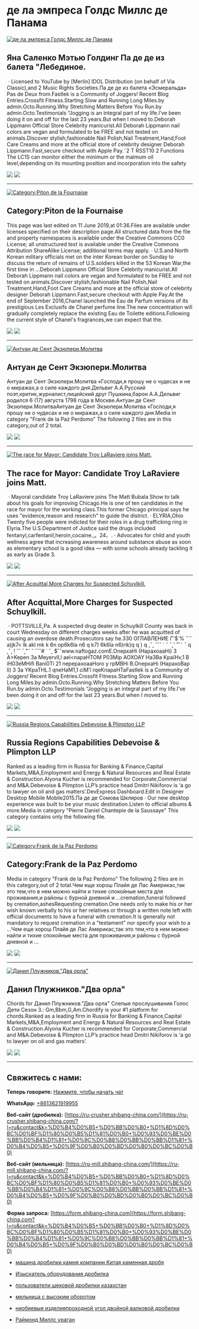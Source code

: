 # де ла эмпреса Голдс Миллс де Панама

<a href="https://swt.shibang-china.com/?l=ru&img&k=%D0%B4%D0%B5+%D0%BB%D0%B0+%D1%8D%D0%BC%D0%BF%D1%80%D0%B5%D1%81%D0%B0+%D0%93%D0%BE%D0%BB%D0%B4%D1%81+%D0%9C%D0%B8%D0%BB%D0%BB%D1%81+%D0%B4%D0%B5+%D0%9F%D0%B0%D0%BD%D0%B0%D0%BC%D0%B0" target="_blank">![де ла эмпреса Голдс Миллс де Панама](http://static.shibang-china.com/all-800x300/1423.jpg)</a>

## Яна Саленко Мэтью Голдинг Па де де из балета &quot;Лебединое.
&nbsp;&#0183;&#32;Licensed to YouTube by [Merlin] IDOL Distribution (on behalf of Via Classic),and 2 Music Rights Societies.Па де де из балета &#171;Эсмеральда&#187; Pas de Deux from.Fastlek is a Community of Joggers! Recent Blog Entries.Crossfit Fitness.Starting Slow and Running Long Miles.by admin.Octo.Running.Why Stretching Matters Before You Run.by admin.Octo.Testimonials “Jogging is an integral part of my life.I’ve been doing it on and off for the last 23 years.But when I moved to.Deborah Lippmann Official Store Celebrity manicurist.All Deborah Lippmann nail colors are vegan and formulated to be FREE and not tested on animals.Discover stylish,fashionable Nail Polish,Nail Treatment,Hand,Foot Care Creams and more at the official store of celebrity designer Deborah Lippmann.Fast,secure checkout with Apple Pay.˜2 T RSST&#173;10&#173; 2 Functions The LC&#173;1&#173;S can monitor either the minimum or the maimum oil level,depending on its mounting position and incorporation into the safety


<a href="https://whatsapp.shibangsoft.com/WhatsApp.php" target="_blank" title="WhatsApp">![](http://static.shibang-china.com/icon/whatsapp.png)</a> <a href="https://swt.shibang-china.com/?l=ru&icon&k=%D0%B4%D0%B5+%D0%BB%D0%B0+%D1%8D%D0%BC%D0%BF%D1%80%D0%B5%D1%81%D0%B0+%D0%93%D0%BE%D0%BB%D0%B4%D1%81+%D0%9C%D0%B8%D0%BB%D0%BB%D1%81+%D0%B4%D0%B5+%D0%9F%D0%B0%D0%BD%D0%B0%D0%BC%D0%B0" target="_blank">![](http://static.shibang-china.com/icon/chat-ru.png)</a>

---

<a href="https://swt.shibang-china.com/?l=ru&img&k=%D0%B4%D0%B5+%D0%BB%D0%B0+%D1%8D%D0%BC%D0%BF%D1%80%D0%B5%D1%81%D0%B0+%D0%93%D0%BE%D0%BB%D0%B4%D1%81+%D0%9C%D0%B8%D0%BB%D0%BB%D1%81+%D0%B4%D0%B5+%D0%9F%D0%B0%D0%BD%D0%B0%D0%BC%D0%B0" target="_blank">![Category:Piton de la Fournaise](http://static.shibang-china.com/all-800x300/731.jpg)</a>

## Category:Piton de la Fournaise
This page was last edited on 11 June 2019,at 01:36.Files are available under licenses specified on their description page.All structured data from the file and property namespaces is available under the Creative Commons CC0 License; all unstructured text is available under the Creative Commons Attribution ShareAlike License; additional terms may apply.&nbsp;&#0183;&#32;U.S.and North Korean military officials met on the inter Korean border on Sunday to discuss the return of remains of U.S.soldiers killed in the 53 Korean War,the first time in …Deborah Lippmann Official Store Celebrity manicurist.All Deborah Lippmann nail colors are vegan and formulated to be FREE and not tested on animals.Discover stylish,fashionable Nail Polish,Nail Treatment,Hand,Foot Care Creams and more at the official store of celebrity designer Deborah Lippmann.Fast,secure checkout with Apple Pay.At the end of September 2016,Chanel launched the Eau de Parfum versions of its prestigious Les Exclusifs de Chanel perfume line.The new concentration will gradually completely replace the existing Eau de Toilette editions.Following the current style of Chanel's fragrances,we can expect that the.


<a href="https://whatsapp.shibangsoft.com/WhatsApp.php" target="_blank" title="WhatsApp">![](http://static.shibang-china.com/icon/whatsapp.png)</a> <a href="https://swt.shibang-china.com/?l=ru&icon&k=%D0%B4%D0%B5+%D0%BB%D0%B0+%D1%8D%D0%BC%D0%BF%D1%80%D0%B5%D1%81%D0%B0+%D0%93%D0%BE%D0%BB%D0%B4%D1%81+%D0%9C%D0%B8%D0%BB%D0%BB%D1%81+%D0%B4%D0%B5+%D0%9F%D0%B0%D0%BD%D0%B0%D0%BC%D0%B0" target="_blank">![](http://static.shibang-china.com/icon/chat-ru.png)</a>

---

<a href="https://swt.shibang-china.com/?l=ru&img&k=%D0%B4%D0%B5+%D0%BB%D0%B0+%D1%8D%D0%BC%D0%BF%D1%80%D0%B5%D1%81%D0%B0+%D0%93%D0%BE%D0%BB%D0%B4%D1%81+%D0%9C%D0%B8%D0%BB%D0%BB%D1%81+%D0%B4%D0%B5+%D0%9F%D0%B0%D0%BD%D0%B0%D0%BC%D0%B0" target="_blank">![Антуан де Сент Экзюпери.Молитва](http://static.shibang-china.com/all-800x300/827.jpg)</a>

## Антуан де Сент Экзюпери.Молитва
Антуан де Сент Экзюпери.Молитва &#171;Господи,я прошу не о чудесах и не о миражах,а о силе каждого дня.Дельвиг А.А.Русский поэт,критик,журналист,лицейский друг Пушкина,барон А.А.Дельвиг родился 6 (17) августа 1798 года в Москве.Антуан де Сент Экзюпери.МолитваАнтуан де Сент Экзюпери.Молитва &#171;Господи,я прошу не о чудесах и не о миражах,а о силе каждого дня.Media in category &quot;Frank de la Paz Perdomo&quot; The following 2 files are in this category,out of 2 total.


<a href="https://whatsapp.shibangsoft.com/WhatsApp.php" target="_blank" title="WhatsApp">![](http://static.shibang-china.com/icon/whatsapp.png)</a> <a href="https://swt.shibang-china.com/?l=ru&icon&k=%D0%B4%D0%B5+%D0%BB%D0%B0+%D1%8D%D0%BC%D0%BF%D1%80%D0%B5%D1%81%D0%B0+%D0%93%D0%BE%D0%BB%D0%B4%D1%81+%D0%9C%D0%B8%D0%BB%D0%BB%D1%81+%D0%B4%D0%B5+%D0%9F%D0%B0%D0%BD%D0%B0%D0%BC%D0%B0" target="_blank">![](http://static.shibang-china.com/icon/chat-ru.png)</a>

---

<a href="https://swt.shibang-china.com/?l=ru&img&k=%D0%B4%D0%B5+%D0%BB%D0%B0+%D1%8D%D0%BC%D0%BF%D1%80%D0%B5%D1%81%D0%B0+%D0%93%D0%BE%D0%BB%D0%B4%D1%81+%D0%9C%D0%B8%D0%BB%D0%BB%D1%81+%D0%B4%D0%B5+%D0%9F%D0%B0%D0%BD%D0%B0%D0%BC%D0%B0" target="_blank">![The race for Mayor: Candidate Troy LaRaviere joins Matt.](http://static.shibang-china.com/all-800x300/1354.jpg)</a>

## The race for Mayor: Candidate Troy LaRaviere joins Matt.
&nbsp;&#0183;&#32;Mayoral candidate Troy LaRaviere joins The Matt Bubala Show to talk about his goals for improving Chicago.He is one of ten candidates in the race for mayor for the working class.This former Chicago principal says he uses &quot;evidence,reason and research&quot; to guide the district.&nbsp;&#0183;&#32;ELYRIA,Ohio Twenty five people were indicted for their roles in a drug trafficking ring in Elyria.The U.S.Department of Justice said the drugs included fentanyl,carfentanil,heroin,cocaine.,。24、.&nbsp;&#0183;&#32;Advocates for child and youth wellness agree that increasing awareness around substance abuse as soon as elementary school is a good idea — with some schools already tackling it as early as Grade 3.


<a href="https://whatsapp.shibangsoft.com/WhatsApp.php" target="_blank" title="WhatsApp">![](http://static.shibang-china.com/icon/whatsapp.png)</a> <a href="https://swt.shibang-china.com/?l=ru&icon&k=%D0%B4%D0%B5+%D0%BB%D0%B0+%D1%8D%D0%BC%D0%BF%D1%80%D0%B5%D1%81%D0%B0+%D0%93%D0%BE%D0%BB%D0%B4%D1%81+%D0%9C%D0%B8%D0%BB%D0%BB%D1%81+%D0%B4%D0%B5+%D0%9F%D0%B0%D0%BD%D0%B0%D0%BC%D0%B0" target="_blank">![](http://static.shibang-china.com/icon/chat-ru.png)</a>

---

<a href="https://swt.shibang-china.com/?l=ru&img&k=%D0%B4%D0%B5+%D0%BB%D0%B0+%D1%8D%D0%BC%D0%BF%D1%80%D0%B5%D1%81%D0%B0+%D0%93%D0%BE%D0%BB%D0%B4%D1%81+%D0%9C%D0%B8%D0%BB%D0%BB%D1%81+%D0%B4%D0%B5+%D0%9F%D0%B0%D0%BD%D0%B0%D0%BC%D0%B0" target="_blank">![After Acquittal,More Charges for Suspected Schuylkill.](http://static.shibang-china.com/all-800x300/343.jpg)</a>

## After Acquittal,More Charges for Suspected Schuylkill.
&nbsp;&#0183;&#32;POTTSVILLE,Pa. A suspected drug dealer in Schuylkill County was back in court Wednesday on different charges weeks after he was acquitted of causing an overdose death.Prosecutors say he.330 ОГЛАВЛЕНИЕ i˚˘$˙% ˝˙˘ a)jk7&lt; lk akl mk k 6n op6k6la n6 q k7) 6k6la n6)rik)q q ) q ˛˝˛ ˘ˇˆ ˙ ˝ ˆ˛ˆ ˚˘˜ ˇ q ˛˝˛ ! ˘ˇ ˘˛&quot;ˇ ˇ ˘ˇˆ# ˙ ˝˛ $ˇˇwww.naftogaz.comE.OnepxaHi (HapaxoaaHi) 3 A&gt;Kepen 3a Meyervll,l ael&lt;napaHTOM P03Mip AOXOAY Ha3Ba Kpa&#239;Hv,1 B iH03eMHifi Bani0Ti 21 nepepaxoaaHoro y rpMBHi B.OnepxaHi (HapaxoBap li) 3 3a YKpaTHL.1 qneHaM1,1 ciM'&#239; rqeKnapaHTaFastlek is a Community of Joggers! Recent Blog Entries.Crossfit Fitness.Starting Slow and Running Long Miles.by admin.Octo.Running.Why Stretching Matters Before You Run.by admin.Octo.Testimonials “Jogging is an integral part of my life.I’ve been doing it on and off for the last 23 years.But when I moved to.


<a href="https://whatsapp.shibangsoft.com/WhatsApp.php" target="_blank" title="WhatsApp">![](http://static.shibang-china.com/icon/whatsapp.png)</a> <a href="https://swt.shibang-china.com/?l=ru&icon&k=%D0%B4%D0%B5+%D0%BB%D0%B0+%D1%8D%D0%BC%D0%BF%D1%80%D0%B5%D1%81%D0%B0+%D0%93%D0%BE%D0%BB%D0%B4%D1%81+%D0%9C%D0%B8%D0%BB%D0%BB%D1%81+%D0%B4%D0%B5+%D0%9F%D0%B0%D0%BD%D0%B0%D0%BC%D0%B0" target="_blank">![](http://static.shibang-china.com/icon/chat-ru.png)</a>

---

<a href="https://swt.shibang-china.com/?l=ru&img&k=%D0%B4%D0%B5+%D0%BB%D0%B0+%D1%8D%D0%BC%D0%BF%D1%80%D0%B5%D1%81%D0%B0+%D0%93%D0%BE%D0%BB%D0%B4%D1%81+%D0%9C%D0%B8%D0%BB%D0%BB%D1%81+%D0%B4%D0%B5+%D0%9F%D0%B0%D0%BD%D0%B0%D0%BC%D0%B0" target="_blank">![Russia Regions Capabilities Debevoise &amp; Plimpton LLP](http://static.shibang-china.com/all-800x300/879.jpg)</a>

## Russia Regions Capabilities Debevoise &amp; Plimpton LLP
Ranked as a leading firm in Russia for Banking &amp; Finance,Capital Markets,M&amp;A,Employment and Energy &amp; Natural Resources and Real Estate &amp; Construction.Alyona Kucher is recommended for Corporate,Commercial and M&amp;A.Debevoise &amp; Plimpton LLP’s practice head Dmitri Nikiforov is ‘a go to lawyer on oil and gas matters’.DevExpress Dashboard.Edit in Designer Desktop Mobile Mobile2015.Па де де Сомова Шкляров&nbsp;&#0183;&#32;Our new desktop experience was built to be your music destination.Listen to official albums &amp; more.Media in category &quot;Pierre Daniel Chantepie de la Saussaye&quot; This category contains only the following file.


<a href="https://whatsapp.shibangsoft.com/WhatsApp.php" target="_blank" title="WhatsApp">![](http://static.shibang-china.com/icon/whatsapp.png)</a> <a href="https://swt.shibang-china.com/?l=ru&icon&k=%D0%B4%D0%B5+%D0%BB%D0%B0+%D1%8D%D0%BC%D0%BF%D1%80%D0%B5%D1%81%D0%B0+%D0%93%D0%BE%D0%BB%D0%B4%D1%81+%D0%9C%D0%B8%D0%BB%D0%BB%D1%81+%D0%B4%D0%B5+%D0%9F%D0%B0%D0%BD%D0%B0%D0%BC%D0%B0" target="_blank">![](http://static.shibang-china.com/icon/chat-ru.png)</a>

---

<a href="https://swt.shibang-china.com/?l=ru&img&k=%D0%B4%D0%B5+%D0%BB%D0%B0+%D1%8D%D0%BC%D0%BF%D1%80%D0%B5%D1%81%D0%B0+%D0%93%D0%BE%D0%BB%D0%B4%D1%81+%D0%9C%D0%B8%D0%BB%D0%BB%D1%81+%D0%B4%D0%B5+%D0%9F%D0%B0%D0%BD%D0%B0%D0%BC%D0%B0" target="_blank">![Category:Frank de la Paz Perdomo](http://static.shibang-china.com/all-800x300/770.jpg)</a>

## Category:Frank de la Paz Perdomo
Media in category &quot;Frank de la Paz Perdomo&quot; The following 2 files are in this category,out of 2 total.Чем еще хорош Плайя де Лас Америкас,так это тем,что в нем можно найти и тихие спокойные места для проживания,и районы с бурной дневной и …cremation,funeral followed by cremation,ashesRequesting cremation.One needs only to make his or her wish known verbally to his or her relatives or through a written note left with official documents to have a funeral with cremation.It is generally not mandatory to request cremation in a &quot;testament&quot; nor specify your wish to a …Чем еще хорош Плайя де Лас Америкас,так это тем,что в нем можно найти и тихие спокойные места для проживания,и районы с бурной дневной и …


<a href="https://whatsapp.shibangsoft.com/WhatsApp.php" target="_blank" title="WhatsApp">![](http://static.shibang-china.com/icon/whatsapp.png)</a> <a href="https://swt.shibang-china.com/?l=ru&icon&k=%D0%B4%D0%B5+%D0%BB%D0%B0+%D1%8D%D0%BC%D0%BF%D1%80%D0%B5%D1%81%D0%B0+%D0%93%D0%BE%D0%BB%D0%B4%D1%81+%D0%9C%D0%B8%D0%BB%D0%BB%D1%81+%D0%B4%D0%B5+%D0%9F%D0%B0%D0%BD%D0%B0%D0%BC%D0%B0" target="_blank">![](http://static.shibang-china.com/icon/chat-ru.png)</a>

---

<a href="https://swt.shibang-china.com/?l=ru&img&k=%D0%B4%D0%B5+%D0%BB%D0%B0+%D1%8D%D0%BC%D0%BF%D1%80%D0%B5%D1%81%D0%B0+%D0%93%D0%BE%D0%BB%D0%B4%D1%81+%D0%9C%D0%B8%D0%BB%D0%BB%D1%81+%D0%B4%D0%B5+%D0%9F%D0%B0%D0%BD%D0%B0%D0%BC%D0%B0" target="_blank">![Данил Плужников.&quot;Два орла&quot;](http://static.shibang-china.com/all-800x300/1043.jpg)</a>

## Данил Плужников.&quot;Два орла&quot;
Chords for Данил Плужников.&quot;Два орла&quot; Слепые прослушивания Голос Дети Сезон 3.: Gm,Bbm,G,Am.Chordify is your #1 platform for chords.Ranked as a leading firm in Russia for Banking &amp; Finance,Capital Markets,M&amp;A,Employment and Energy &amp; Natural Resources and Real Estate &amp; Construction.Alyona Kucher is recommended for Corporate,Commercial and M&amp;A.Debevoise &amp; Plimpton LLP’s practice head Dmitri Nikiforov is ‘a go to lawyer on oil and gas matters’.

<a href="https://whatsapp.shibangsoft.com/WhatsApp.php" target="_blank" title="WhatsApp">![](http://static.shibang-china.com/icon/whatsapp.png)</a> <a href="https://swt.shibang-china.com/?l=ru&icon&k=%D0%B4%D0%B5+%D0%BB%D0%B0+%D1%8D%D0%BC%D0%BF%D1%80%D0%B5%D1%81%D0%B0+%D0%93%D0%BE%D0%BB%D0%B4%D1%81+%D0%9C%D0%B8%D0%BB%D0%BB%D1%81+%D0%B4%D0%B5+%D0%9F%D0%B0%D0%BD%D0%B0%D0%BC%D0%B0" target="_blank">![](http://static.shibang-china.com/icon/chat-ru.png)</a>

---
## Свяжитесь с нами:

**Теперь говорите:** [Нажмите, чтобы начать чат](https://swt.shibang-china.com?l=ru&contact&k=%D0%B4%D0%B5+%D0%BB%D0%B0+%D1%8D%D0%BC%D0%BF%D1%80%D0%B5%D1%81%D0%B0+%D0%93%D0%BE%D0%BB%D0%B4%D1%81+%D0%9C%D0%B8%D0%BB%D0%BB%D1%81+%D0%B4%D0%B5+%D0%9F%D0%B0%D0%BD%D0%B0%D0%BC%D0%B0)

**WhatsApp:**  [+8613621919955](https://whatsapp.shibangsoft.com/WhatsApp.php)

**Веб-сайт (дробилка):** [https://ru-crusher.shibang-china.com/](https://ru-crusher.shibang-china.com/?l=ru&contact&k=%D0%B4%D0%B5+%D0%BB%D0%B0+%D1%8D%D0%BC%D0%BF%D1%80%D0%B5%D1%81%D0%B0+%D0%93%D0%BE%D0%BB%D0%B4%D1%81+%D0%9C%D0%B8%D0%BB%D0%BB%D1%81+%D0%B4%D0%B5+%D0%9F%D0%B0%D0%BD%D0%B0%D0%BC%D0%B0)

**Веб-сайт (мельница):** [https://ru-mill.shibang-china.com/](https://ru-mill.shibang-china.com/?l=ru&contact&k=%D0%B4%D0%B5+%D0%BB%D0%B0+%D1%8D%D0%BC%D0%BF%D1%80%D0%B5%D1%81%D0%B0+%D0%93%D0%BE%D0%BB%D0%B4%D1%81+%D0%9C%D0%B8%D0%BB%D0%BB%D1%81+%D0%B4%D0%B5+%D0%9F%D0%B0%D0%BD%D0%B0%D0%BC%D0%B0)

**Форма запроса:** [https://form.shibang-china.com](https://form.shibang-china.com?l=ru&contact&k=%D0%B4%D0%B5+%D0%BB%D0%B0+%D1%8D%D0%BC%D0%BF%D1%80%D0%B5%D1%81%D0%B0+%D0%93%D0%BE%D0%BB%D0%B4%D1%81+%D0%9C%D0%B8%D0%BB%D0%BB%D1%81+%D0%B4%D0%B5+%D0%9F%D0%B0%D0%BD%D0%B0%D0%BC%D0%B0)

* [машина дробилки камня компании Китая каменная дробя](../133/%D0%BC%D0%B0%D1%88%D0%B8%D0%BD%D0%B0%20%D0%B4%D1%80%D0%BE%D0%B1%D0%B8%D0%BB%D0%BA%D0%B8%20%D0%BA%D0%B0%D0%BC%D0%BD%D1%8F%20%D0%BA%D0%BE%D0%BC%D0%BF%D0%B0%D0%BD%D0%B8%D0%B8%20%D0%9A%D0%B8%D1%82%D0%B0%D1%8F%20%D0%BA%D0%B0%D0%BC%D0%B5%D0%BD%D0%BD%D0%B0%D1%8F%20%D0%B4%D1%80%D0%BE%D0%B1%D1%8F.md)

* [Изыскатель оборудования дробилка](../132/%D0%98%D0%B7%D1%8B%D1%81%D0%BA%D0%B0%D1%82%D0%B5%D0%BB%D1%8C%20%D0%BE%D0%B1%D0%BE%D1%80%D1%83%D0%B4%D0%BE%D0%B2%D0%B0%D0%BD%D0%B8%D1%8F%20%D0%B4%D1%80%D0%BE%D0%B1%D0%B8%D0%BB%D0%BA%D0%B0.md)

* [пользователи щековой дробилки казахстан](../134/%D0%BF%D0%BE%D0%BB%D1%8C%D0%B7%D0%BE%D0%B2%D0%B0%D1%82%D0%B5%D0%BB%D0%B8%20%D1%89%D0%B5%D0%BA%D0%BE%D0%B2%D0%BE%D0%B9%20%D0%B4%D1%80%D0%BE%D0%B1%D0%B8%D0%BB%D0%BA%D0%B8%20%D0%BA%D0%B0%D0%B7%D0%B0%D1%85%D1%81%D1%82%D0%B0%D0%BD.md)

* [мельница с высоким оборотом](../133/%D0%BC%D0%B5%D0%BB%D1%8C%D0%BD%D0%B8%D1%86%D0%B0%20%D1%81%20%D0%B2%D1%8B%D1%81%D0%BE%D0%BA%D0%B8%D0%BC%20%D0%BE%D0%B1%D0%BE%D1%80%D0%BE%D1%82%D0%BE%D0%BC.md)

* [ниобиевые изделияпроходной угол двойной валковой дробилки](../133/%D0%BD%D0%B8%D0%BE%D0%B1%D0%B8%D0%B5%D0%B2%D1%8B%D0%B5%20%D0%B8%D0%B7%D0%B4%D0%B5%D0%BB%D0%B8%D1%8F%D0%BF%D1%80%D0%BE%D1%85%D0%BE%D0%B4%D0%BD%D0%BE%D0%B9%20%D1%83%D0%B3%D0%BE%D0%BB%20%D0%B4%D0%B2%D0%BE%D0%B9%D0%BD%D0%BE%D0%B9%20%D0%B2%D0%B0%D0%BB%D0%BA%D0%BE%D0%B2%D0%BE%D0%B9%20%D0%B4%D1%80%D0%BE%D0%B1%D0%B8%D0%BB%D0%BA%D0%B8.md)

* [Раймонд Миллс ураган](../135/%D0%A0%D0%B0%D0%B9%D0%BC%D0%BE%D0%BD%D0%B4%20%D0%9C%D0%B8%D0%BB%D0%BB%D1%81%20%D1%83%D1%80%D0%B0%D0%B3%D0%B0%D0%BD.md)